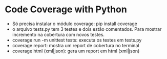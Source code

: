 # Code Coverage with Python

 - Só precisa instalar o módulo coverage: pip install coverage
 - o arquivo tests.py tem 3 testes e dois estão comentados. Para mostrar incremento na cobertura com novos testes.
 - coverage run -m unittest tests: executa os testes em tests.py
 - coverage report: mostra um report de cobertura no terminal
 - coverage html (xml|json): gera um report em html (xml|json)
